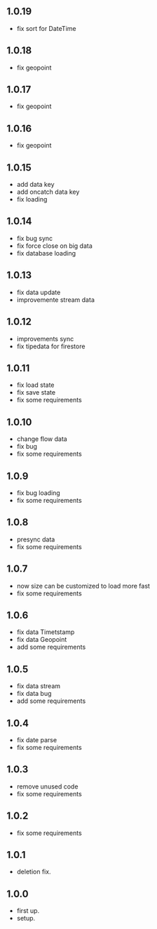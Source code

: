 ## 1.0.19
* fix sort for DateTime 

## 1.0.18
* fix geopoint

## 1.0.17
* fix geopoint

## 1.0.16
* fix geopoint

## 1.0.15
* add data key
* add oncatch data key
* fix loading

## 1.0.14
* fix bug sync
* fix force close on big data
* fix database loading


## 1.0.13
* fix data update
* improvemente stream data

## 1.0.12
* improvements sync
* fix tipedata for firestore

## 1.0.11
* fix load state
* fix save state
* fix some requirements

## 1.0.10
* change flow data
* fix bug
* fix some requirements


## 1.0.9
* fix bug loading
* fix some requirements

## 1.0.8
* presync data
* fix some requirements

## 1.0.7
* now size can be customized to load more fast
* fix some requirements

## 1.0.6
* fix data Timetstamp
* fix data Geopoint
* add some requirements

## 1.0.5
* fix data stream
* fix data bug
* add some requirements

## 1.0.4
* fix date parse
* fix some requirements

## 1.0.3
* remove unused code
* fix some requirements

## 1.0.2
* fix some requirements

## 1.0.1
* deletion fix.

## 1.0.0
* first up.
* setup.